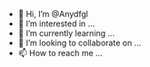 - 👋 Hi, I’m @Anydfgl
- 👀 I’m interested in ...
- 🌱 I’m currently learning ...
- 💞️ I’m looking to collaborate on ...
- 📫 How to reach me ...

<!---
Anydfgl/Anydfgl is a ✨ special ✨ repository because its `README.md` (this file) appears on your GitHub profile.
You can click the Preview link to take a look at your changes.
--->
